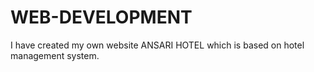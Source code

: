 # WEB-DEVELOPMENT
I have created my own website  ANSARI HOTEL which is based on hotel management system.
